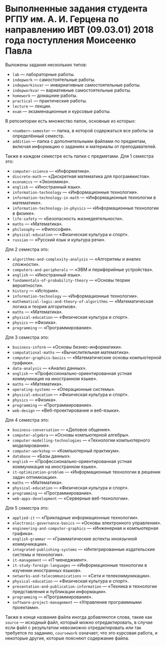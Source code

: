 # Выполненные задания студента РГПУ им. А. И. Герцена по направлению ИВТ (09.03.01) 2018 года поступления Моисеенко Павла
Выложены задания нескольких типов:
* `lab` — лабораторные работы.
* `indepwork` — самостоятельные работы.
* `indepworkinvar` — инвариативные самостоятельные работы.
* `indepworkvar` — вариативные самостоятельные работы.
* `homework` — домашние работы.
* `practical` — практические работы.
* `lecture` — лекции.
* `exam` — экзаменационные и курсовые работы.

В репозитории есть множество папок, основные из которых:
* `<number>-semester` — папка, в которой содержаться все работы за определённый семестр.
* `addition` — папка с дополнительными файлами по предметам, включая информацию о заданиях и материалы от преподавателей.

Также в каждом семестре есть папки с предметами. Для 1 семестра это:
* `computer-science` — «Информатика».
* `discrete-math` — «Дискретная математика для программистов».
* `economics` — «Экономика».
* `english` — «Иностранный язык».
* `information-technology` — «Информационные технологии».
* `information-technology-in-math` — «Информационные технологии в математике».
* `information-technology-in-physics` — «Информационные технологии в физике».
* `life-safety` — «Безопасность жизнедеятельности».
* `maths` — «Математика».
* `philosophy` — «Философия».
* `physical-education` — «Физическая культура и спорт».
* `russian` — «Русский язык и культура речи».

Для 2 семестра это:
* `algorithms-and-complexity-analysis` — «Алгоритмы и анализ сложности».
* `computers-and-peripherals` — «ЭВМ и периферийные устройства».
* `english` — «Иностранный язык».
* `fundamentals-of-probability-theory` — «Основы теории вероятности».
* `history` — «История».
* `information-technology` — «Информационные технологии».
* `mathematical-logic-and-theory-of-algorithms` — «Математическая логика и теория алгоритмов».
* `maths` — «Математика».
* `physical-education` — «Физическая культура и спорт».
* `physics` — «Физика».
* `programming` — «Программирование».

Для 3 семестра это:
* `business-inform` — «Основы бизнес-информатики».
* `computational-maths` — «Вычислительная математика».
* `computer-graphics-basics` — «Математические основы компьютерной графики».
* `data-analysis` — «Анализ данных».
* `english` — «Профессионально-ориентированная устная коммуникация на иностранном языке».
* `maths` — «Математика».
* `operating-systems` — «Операционные системы».
* `physical-education` — «Физическая культура и спорт».
* `physics` — «Физика».
* `programming` — «Программирование».
* `web-design` — «Веб-проектирование и веб-языки».

Для 4 семестра это:
* `business-conversation` — «Деловое общение».
* `computer-algebra` — «Основы компьютерной алгебры».
* `computer-modelling-technologies` — «Технологии компьютерного моделирования».
* `computer-workshop` — «Компьютерный практикум».
* `database` — «Базы данных».
* `english` — «Профессионально-ориентированная устная коммуникация на иностранном языке».
* `it-optimization-problem` — «Информационные технологии в решении задач оптимизации».
* `maths` — «Математика».
* `physical-education` — «Физическая культура и спорт».
* `programming` — «Программирование».
* `web-apps-development` — «Серверные веб-технологии».

Для 5 семестра это:
* `applied-it` — «Прикладные информационные технологии».
* `electronic-governance-basics` — «Основы электронного управления».
* `engineering-and-computer-graphics` — «Инженерная и компьютерная графика».
* `english-grammar` — «Грамматические аспекты иноязычной коммуникации».
* `integrated-publishing-systems` — «Интегрированные издательские системы и технологии».
* `it-management` — «IT-менеджмент».
* `it-study-foreign-languages` — «Информационные технологии в изучении иностранных языков».
* `networks-and-telecommunications` — «Сети и телекоммуникации».
* `physical-education` — «Физическая культура и спорт».
* `presentation-and-publication-information` — «Техника и технологии представления и публикации информации».
* `programming` — «Программирование».
* `software-project-management` — «Управление программными проектами».

Также в конце названия файла иногда добавляются слова, такие как `source` — исходный файл, который можно отредактировать, в случае если файл с результатом невозможно отредактировать или так требуется по заданию, `coursework` означает, что это курсовая работа, и некоторые другие, которые поясняют содержание файла. 
